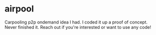 # airpool
Carpooling p2p ondemand idea I had. I coded it up a proof of concept. Never finished it. Reach out if you're interested or want to use any code!

